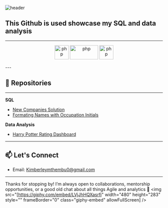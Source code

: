 ![header](https://capsule-render.vercel.app/api?type=waving&color=gradient&height=200&section=header&text=Welcome%20to%20my%20GitHub&fontSize=50&fontColor=black)

## This Github is used showcase my SQL and data analysis
---
<p align="center">
<img src="https://cdn.jsdelivr.net/gh/devicons/devicon@latest/icons/azuresqldatabase/azuresqldatabase-original.svg" alt="php" width="45" height="45" />
<img src="https://www.vectorlogo.zone/logos/microsoft_powerbi/microsoft_powerbi-ar21.svg" alt="php" width="90" height="45"/>
<img src="https://cdn3.iconfinder.com/data/icons/logos-brands-3/24/logo_brand_brands_logos_excel-512.png" alt="php" width="45" height="45"/>
</p>
---

## 🚀 Repositories
---
**SQL**
* [New Companies Solution]([https://github.com/username/repository-name](https://github.com/Joregina/HackerRanK-SQL-New-Companies-Solution))
* [Formating Names with Occupation Initials]([https://github.com/username/repository-name](https://github.com/Joregina/HackerRanK-SQL-New-Companies-Solution))

**Data Analysis**
* [Harry Potter Rating Dashboard](https://github.com/Joregina/Harry-potter-rating)
---

## 📫 Let's Connect

- Email: [Kimberleymthembu0@gmail.com](mailto:Kimberleymthembu0@gmail.com)  

---

Thanks for stopping by! I’m always open to collaborations, mentorship opportunities, or a good old chat about all things Agile and analytics 🌱
<img src="[https://giphy.com/embed/LVjJhHQXasrfi" width="480" height="283" style="" frameBorder="0" class="giphy-embed" allowFullScreen] />
